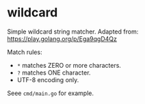 # wildcard

Simple wildcard string matcher. Adapted from: https://play.golang.org/p/Ega9qgD4Qz

Match rules:

- `*` matches ZERO or more characters.
- `?` matches ONE character.
- UTF-8 encoding only.

Seee `cmd/main.go` for example.
